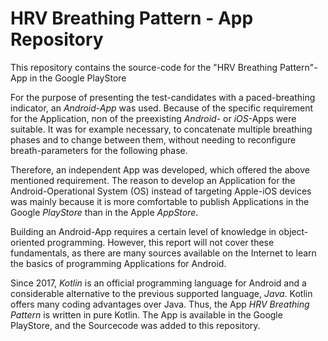 # HRV Breathing Pattern - App Repository
This repository contains the source-code for the "HRV Breathing Pattern"-App in the Google PlayStore

For the purpose of presenting the test-candidates with a paced-breathing indicator, an *Android-App* was used. Because of the specific requirement for the Application, non of the preexisting *Android*- or *iOS*-Apps were suitable.
It was for example necessary, to concatenate multiple breathing phases and to change between them, without needing to reconfigure breath-parameters for the following phase.

Therefore, an independent App was developed, which offered the above mentioned requirement. The reason to develop an Application for the Android-Operational System (OS) instead of targeting Apple-iOS devices was mainly because it is more comfortable to publish Applications in the Google *PlayStore* than in the Apple *AppStore*.

Building an Android-App requires a certain level of knowledge in object-oriented programming. However, this report will not cover these fundamentals, as there are many sources available on the Internet to learn the basics of programming Applications for Android.

Since 2017, *Kotlin* is an official programming language for Android and a considerable alternative to the previous supported language, *Java*. Kotlin offers many coding advantages over Java. Thus, the App *HRV Breathing Pattern* is written in pure Kotlin. The App is available in the Google PlayStore, and the Sourcecode was added to this repository.
